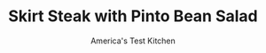 ---
layout: ../../layouts/MarkdownPostLayout.astro
title: Skirt Steak with Pinto Bean Salad
author: America's Test Kitchen
pubDate: 2023-03-15
description: "Because skirt steak is thin, it’s an ideal cut for a quick weeknight meal."
image_url: https://res.cloudinary.com/hksqkdlah/image/upload/ar_1:1,c_fill,dpr_2.0,f_auto,fl_lossy.progressive.strip_profile,g_faces:auto,q_auto:low,w_344/22501_sfs-rc-flank-steak-and-pinto-bean-salad-1
tags: ["Main Courses","Beef","Weeknight"]
calories: 2151
protein: 37
carbohydrates: 46
fats: 
fiber: 12
ingredients: ["2 (15-ounce) cans, pinto beans, rinsed","1/2 cup, finely chopped red onion","1/4 cup, chopped fresh cilantro","2 tablespoons, lime juice","2 tablespoons, vegetable oil","2 teaspoons minced canned, chipotle chile in adobo sauce",", Salt and pepper","1 (1-pound), skirt steak, trimmed and cut into thirds","1 teaspoon, paprika"]
serves: 4
time: "30 minutes"
instructions: ["Combine beans, onion, cilantro, lime juice, 1 tablespoon oil, chipotle, 1/2 teaspoon salt, and 1/2 teaspoon pepper in bowl. Transfer to platter.","Pat steak dry with paper towels, sprinkle with paprika, and season with salt and pepper. Heat remaining 1 tablespoon oil in 12-inch skillet over medium-high heat until smoking. Cook steak until well browned and meat registers 120 to 125 degrees (for medium-rare), about 2 minutes per side. Transfer steak to carving board, tent loosely with foil, and let rest for 5 minutes. Slice steak thin against grain and arrange on top of bean salad. Serve."]
nutrition: ["941 mg Potassium","387 mg Phosphorus","153 mg Calcium","5 mg Iron","96 mg Magnesium","848 mg Sodium","8 mg Zinc","23 g Fat","6 mg Niacin (B3)","12 g Monounsaturated","2 g Polyunsaturated","5 mg Vitamin C","72 mg Cholesterol","6 g Saturated","12 g Fiber","60 µg Folate (food)","2 g Sugars","7 µg Vitamin K","252 g Water","46 g Carbs","60 µg Folate equivalent (total)","37 g Protein","1 mg Vitamin E","2 µg Vitamin B12","30 µg Vitamin A","537 kcal Energy","2151 calories"]
notes: "Be sure to slice the steak thin against the grain or it will be very chewy."
---